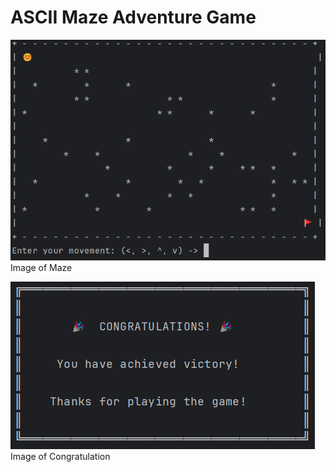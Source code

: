 # ASCII Maze Adventure Game

![Image Maze](https://github.com/ameer611/ASCII-Maze-Adventure-Game/blob/main/images/img.png)
Image of Maze

![Image Congratulation](https://github.com/ameer611/ASCII-Maze-Adventure-Game/blob/main/images/img_1.png)
Image of Congratulation
